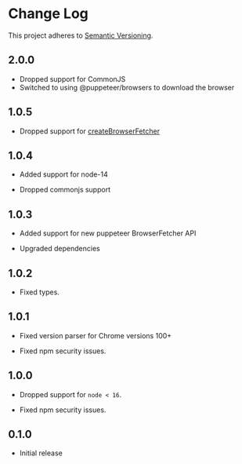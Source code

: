 # Change Log

This project adheres to [Semantic Versioning](http://semver.org/).

## 2.0.0

- Dropped support for CommonJS
- Switched to using @puppeteer/browsers to download the browser

## 1.0.5

- Dropped support for [createBrowserFetcher](https://pptr.dev/api/puppeteer.puppeteernode.createbrowserfetcher#remarks)

## 1.0.4

- Added support for node-14

- Dropped commonjs support

## 1.0.3

- Added support for new puppeteer BrowserFetcher API

- Upgraded dependencies

## 1.0.2

- Fixed types.

## 1.0.1

- Fixed version parser for Chrome versions 100+

- Fixed npm security issues.

## 1.0.0

- Dropped support for `node < 16`.

- Fixed npm security issues.

## 0.1.0

- Initial release
